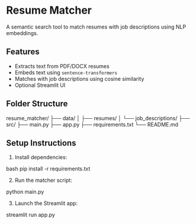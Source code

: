 # Resume Matcher

A semantic search tool to match resumes with job descriptions using NLP embeddings.

## Features

- Extracts text from PDF/DOCX resumes
- Embeds text using `sentence-transformers`
- Matches with job descriptions using cosine similarity
- Optional Streamlit UI

## Folder Structure

resume_matcher/
├── data/
│ ├── resumes/
│ └── job_descriptions/
├── src/
├── main.py
├── app.py
├── requirements.txt
└── README.md


## Setup Instructions

1. Install dependencies:

bash
pip install -r requirements.txt


2. Run the matcher script:

python main.py


3. Launch the Streamlit app:

streamlit run app.py
